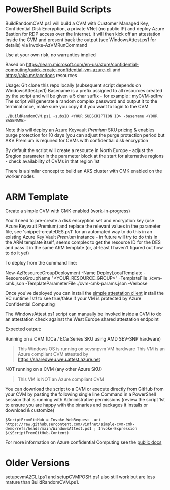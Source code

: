 # PowerShell Build Scripts

BuildRandomCVM.ps1 will build a CVM with Customer Managed Key, Confidential Disk Encryption, a private VNet (no public IP) and deploy Azure Bastion for RDP access over the Internet. It will then kick off an attestation inside the CVM and present back the output (see WindowsAttest.ps1 for details) via Invoke-AzVMRunCommand

Use at your own risk, no warranties implied

Based on https://learn.microsoft.com/en-us/azure/confidential-computing/quick-create-confidential-vm-azure-cli and https://aka.ms/accdocs resources

Usage: 
Git clone this repo locally (subsequent script depends on WindowsAttest.ps1)
Basename is a prefix assigned to all resources created by the script and will be given a 5 char suffix - for example : myCVM-sdfrw
The script will generate a random complex password and output it to the terminal once, make sure you copy it if you want to login to the CVM

```
./BuildRandomCVM.ps1 -subsID <YOUR SUBSCRIPTION ID> -basename <YOUR BASENAME>
```
Note this will deploy an Azure Keyvault *Premium* SKU [pricing](https://azure.microsoft.com/en-gb/pricing/details/key-vault/#pricing) & enables purge protection for 10 days (you can adjust the purge protection period but AKV Premium is required for CVMs with confidential disk encryption

By default the script will create a resource in North Europe - adjust the $region parameter in the parameter block at the start for alternative regions - check availability of CVMs in that region 1st

There is a similar concept to build an AKS cluster with CMK enabled on the worker nodes.

# ARM Template
Create a simple CVM with CMK enabled (work-in-progress)

You'll need to pre-create a disk encryption set and encryption key (use Azure Keyvault Premium) and replace the relevant values in the parameter file, see 'snippet-createDES.ps1' for an automated way to do this in an existing Azure Key Vault _Premium_ instance - in future will try to do this in the ARM template itself, seems complex to get the resource ID for the DES and pass it in the same ARM template (or, at-least I haven't figured out how to do it yet)

To deploy from the command line:

New-AzResourceGroupDeployment -Name DeployLocalTemplate -ResourceGroupName "<YOUR_RESOURCE_GROUP>" -TemplateFile ./cvm-cmk.json  -TemplateParameterFile ./cvm-cmk-params.json -Verbose

Once you've deployed you can install the [simple attestation client](https://github.com/Azure/confidential-computing-cvm-guest-attestation/blob/main/cvm-platform-checker-exe/README.md) install the VC runtime 1st! to see true/false if your VM is protected by Azure Confidential Computing

The WindowsAttest.ps1 script can manually be invoked inside a CVM to do an attestation check against the West Europe shared attestation endpoint

Expected output:

Running on a CVM (DCa / ECa Series SKU using AMD SEV-SNP hardware)
>    This  Windows  OS is running on  sevsnpvm VM hardware
>    This VM is an Azure compliant CVM attested by  https://sharedweu.weu.attest.azure.net

NOT running on a CVM (any other Azure SKU)
>    This VM is NOT an Azure compliant CVM

You can download the script to a CVM or execute directly from GitHub from your CVM by pasting the following single line Command in a PowerShell session that is running with Administrative permissions (review the script 1st to ensure you are happy with the binaries and packages it installs or download & customize)

```
$ScriptFromGitHub = Invoke-WebRequest -uri https://raw.githubusercontent.com/vinfnet/simple-cvm-cmk-demo/refs/heads/main/WindowsAttest.ps1 ; Invoke-Expression $($ScriptFromGitHub.Content)
```

For more information on Azure confidential Computing see the [public docs](https//aka.ms/accdocs)

# Older Versions

setupcvmAZCLI.ps1 and setupCVMPOSH.ps1 also still work but are less mature than BuildRandomCVM.ps1.
